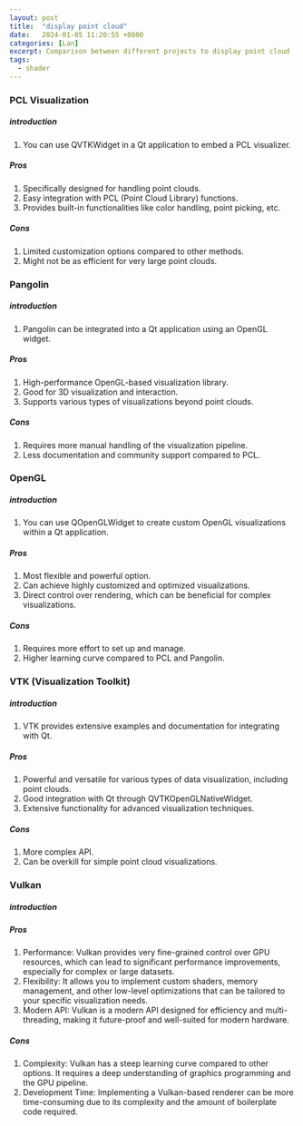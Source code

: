 ```yaml
---
layout: post
title:  "display point cloud"
date:   2024-01-05 11:20:55 +0800
categories: [Lan]
excerpt: Comparison between different projects to display point cloud
tags:
  - shader
---
```



### PCL Visualization
##### introduction
1. You can use QVTKWidget in a Qt application to embed a PCL visualizer.
##### Pros
1. Specifically designed for handling point clouds.
2. Easy integration with PCL (Point Cloud Library) functions.
3. Provides built-in functionalities like color handling, point picking, etc.

##### Cons
1. Limited customization options compared to other methods.
2. Might not be as efficient for very large point clouds.


### Pangolin
##### introduction
1. Pangolin can be integrated into a Qt application using an OpenGL widget.
##### Pros
1. High-performance OpenGL-based visualization library.
2. Good for 3D visualization and interaction.
3. Supports various types of visualizations beyond point clouds.
##### Cons
1. Requires more manual handling of the visualization pipeline.
2. Less documentation and community support compared to PCL.


### OpenGL
##### introduction
1. You can use QOpenGLWidget to create custom OpenGL visualizations within a Qt application.
##### Pros
1. Most flexible and powerful option.
2. Can achieve highly customized and optimized visualizations.
3. Direct control over rendering, which can be beneficial for complex visualizations.
##### Cons
1. Requires more effort to set up and manage.
2. Higher learning curve compared to PCL and Pangolin.


### VTK (Visualization Toolkit)
##### introduction
1. VTK provides extensive examples and documentation for integrating with Qt.
##### Pros
1. Powerful and versatile for various types of data visualization, including point clouds.
2. Good integration with Qt through QVTKOpenGLNativeWidget.
3. Extensive functionality for advanced visualization techniques.
##### Cons
1. More complex API.
2. Can be overkill for simple point cloud visualizations.


### Vulkan
##### introduction
##### Pros
1. Performance: Vulkan provides very fine-grained control over GPU resources, which can lead to significant performance improvements, especially for complex or large datasets.
2. Flexibility: It allows you to implement custom shaders, memory management, and other low-level optimizations that can be tailored to your specific visualization needs.
3. Modern API: Vulkan is a modern API designed for efficiency and multi-threading, making it future-proof and well-suited for modern hardware.
##### Cons
1. Complexity: Vulkan has a steep learning curve compared to other options. It requires a deep understanding of graphics programming and the GPU pipeline.
2. Development Time: Implementing a Vulkan-based renderer can be more time-consuming due to its complexity and the amount of boilerplate code required.